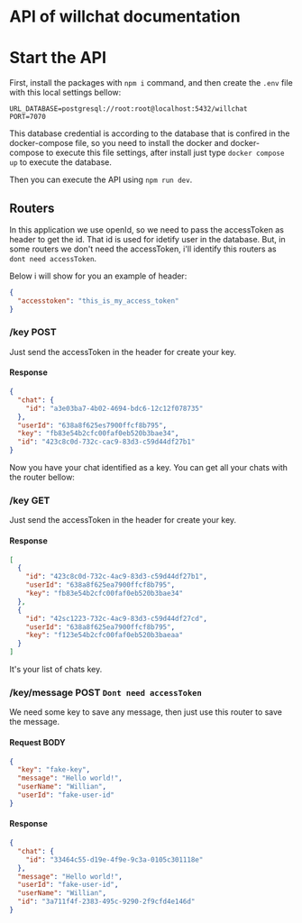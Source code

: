 # API of willchat documentation

# Start the API

First, install the packages with `npm i` command, and then create the `.env` file with this local settings bellow:

```
URL_DATABASE=postgresql://root:root@localhost:5432/willchat
PORT=7070
```

This database credential is according to the database that is confired in the docker-compose file, so you need to install the docker and docker-compose to execute this file settings, after install just type `docker compose up` to execute the database.

Then you can execute the API using `npm run dev`.

## Routers

In this application we use openId, so we need to pass the accessToken as header to get the id. That id is used for idetify user in the database. But, in some routers we don't need the accessToken, i'll identify this routers as `dont need accessToken`.

Below i will show for you an example of header:

```json
{
  "accesstoken": "this_is_my_access_token"
}
```

### /key POST

Just send the accessToken in the header for create your key.

#### Response

```json
{
  "chat": {
    "id": "a3e03ba7-4b02-4694-bdc6-12c12f078735"
  },
  "userId": "638a8f625es7900ffcf8b795",
  "key": "fb83e54b2cfc00faf0eb520b3bae34",
  "id": "423c8c0d-732c-cac9-83d3-c59d44df27b1"
}
```

Now you have your chat identified as a key. You can get all your chats with the router bellow:

### /key GET

Just send the accessToken in the header for create your key.

#### Response

```json
[
  {
    "id": "423c8c0d-732c-4ac9-83d3-c59d44df27b1",
    "userId": "638a8f625ea7900ffcf8b795",
    "key": "fb83e54b2cfc00faf0eb520b3bae34"
  },
  {
    "id": "42sc1223-732c-4ac9-83d3-c59d44df27cd",
    "userId": "638a8f625ea7900ffcf8b795",
    "key": "f123e54b2cfc00faf0eb520b3baeaa"
  }
]
```

It's your list of chats key.

### /key/message POST `Dont need accessToken`

We need some key to save any message, then just use this router to save the message.

#### Request BODY

```json
{
  "key": "fake-key",
  "message": "Hello world!",
  "userName": "Willian",
  "userId": "fake-user-id"
}
```

#### Response

```json
{
  "chat": {
    "id": "33464c55-d19e-4f9e-9c3a-0105c301118e"
  },
  "message": "Hello world!",
  "userId": "fake-user-id",
  "userName": "Willian",
  "id": "3a711f4f-2383-495c-9290-2f9cfd4e146d"
}
```
